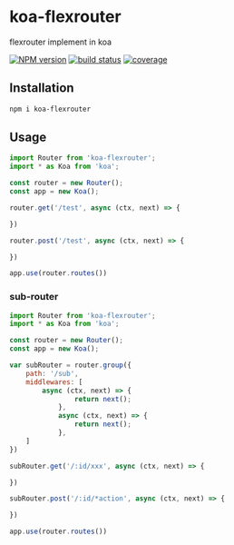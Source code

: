 # koa-flexrouter

flexrouter implement in koa

[![NPM version][npm-image]][npm-url]
[![build status][travis-image]][travis-url]
[![coverage][coverage-image]][coverage-url]

[npm-image]: https://img.shields.io/npm/v/koa-flexrouter.svg?style=flat-square
[npm-url]: https://npmjs.org/package/koa-flexrouter
[travis-image]: https://travis-ci.org/yviscool/koa-flexrouter.svg?branch=master
[travis-url]: https://travis-ci.org/yviscool/koa-flexrouter
[coverage-url]: https://codecov.io/gh/yviscool/koa-flexrouter
[coverage-image]: https://codecov.io/gh/yviscool/koa-flexrouter/branch/master/graph/badge.svg

## Installation

```sh
npm i koa-flexrouter
```

## Usage

```js
import Router from 'koa-flexrouter';
import * as Koa from 'koa';

const router = new Router();
const app = new Koa();

router.get('/test', async (ctx, next) => {

})

router.post('/test', async (ctx, next) => {

})

app.use(router.routes())
```

### sub-router

```js
import Router from 'koa-flexrouter';
import * as Koa from 'koa';

const router = new Router();
const app = new Koa();

var subRouter = router.group({
    path: '/sub',
    middlewares: [
        async (ctx, next) => {
                return next();
            },
            async (ctx, next) => {
                return next();
            },
    ]
})

subRouter.get('/:id/xxx', async (ctx, next) => {

})

subRouter.post('/:id/*action', async (ctx, next) => {

})

app.use(router.routes())
```

